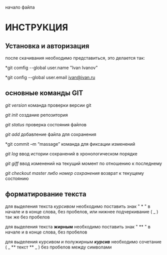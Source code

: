 начало файла

# ИНСТРУКЦИЯ

## Установка и авторизация

после скачивания необходимо представиться, это делается так: 

*git comfig --global user.name "Ivan Ivanov"

*git config --global user.email ivan@ivan.ru

## основные команды GIT

*git version* команда проверки версии git

*git init* создание репозитория

*git status* проверка состояния файлов

*git add* добавление файла для сохранения 

*git commit –m “massage” команда для фиксации изменений

*git log* ввод истории сохранений в хронологическом порядке

*git giff*  ввод изменений на текущий момент по отношению к последнему

*git checkout master либо номер сохранения* возврат к текущему состоянию     

## форматирование текста

для выделения текста *курсивом* необходимо поставить знак " * " в начале и в конце слова, без пробелов, или нижнее подчеркивание ( _ ) так же без пробелов

 для выделения текста **жирным** необходимо поставить знак " ** " в начале и в конце слова, без пробелов

 для выделения курсивом и полужирным  _**курсив**_ необходимо сочетание ( _ ** текст ** _ ) без пробелов между символами

 